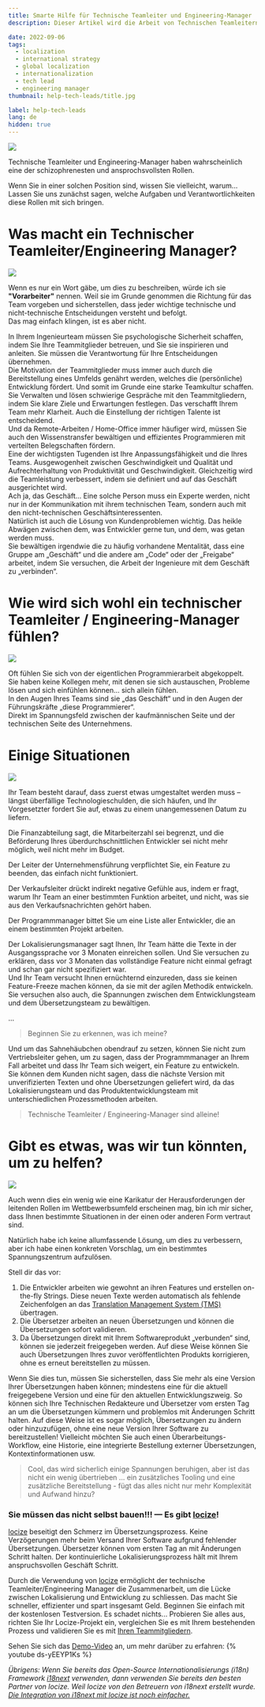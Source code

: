 ```yaml
---
title: Smarte Hilfe für Technische Teamleiter und Engineering-Manager
description: Dieser Artikel wird die Arbeit von Technischen Teamleitern und Engineering-Managern mit einem klugen Ratschlag zum Thema Lokalisierung erleichtern.

date: 2022-09-06
tags:
  - localization
  - international strategy
  - global localization
  - internationalization
  - tech lead
  - engineering manager
thumbnail: help-tech-leads/title.jpg

label: help-tech-leads
lang: de
hidden: true
---
```


![](../help-tech-leads/title.jpg)

Technische Teamleiter und Engineering-Manager haben wahrscheinlich eine der schizophrenesten und ansprochsvollsten Rollen.

Wenn Sie in einer solchen Position sind, wissen Sie vielleicht, warum...
<br />
Lassen Sie uns zunächst sagen, welche Aufgaben und Verantwortlichkeiten diese Rollen mit sich bringen.

# Was macht ein Technischer Teamleiter/Engineering Manager?

![](../help-tech-leads/foreman.jpg)

Wenn es nur ein Wort gäbe, um dies zu beschreiben, würde ich sie **"Vorarbeiter"** nennen.
Weil sie im Grunde genommen die Richtung für das Team vorgeben und sicherstellen, dass jeder wichtige technische und nicht-technische Entscheidungen versteht und befolgt.
<br />
Das mag einfach klingen, ist es aber nicht.

In Ihrem Ingenieurteam müssen Sie psychologische Sicherheit schaffen, indem Sie Ihre Teammitglieder betreuen, und Sie sie inspirieren und anleiten.
Sie müssen die Verantwortung für Ihre Entscheidungen übernehmen.
<br />
Die Motivation der Teammitglieder muss immer auch durch die Bereitstellung eines Umfelds genährt werden, welches die (persönliche) Entwicklung fördert. Und somit im Grunde eine starke Teamkultur schaffen.
<br />
Sie Verwalten und lösen schwierige Gespräche mit den Teammitgliedern, indem Sie klare Ziele und Erwartungen festlegen. Das verschafft Ihrem Team mehr Klarheit. Auch die Einstellung der richtigen Talente ist entscheidend.
<br />
Und da Remote-Arbeiten / Home-Office immer häufiger wird, müssen Sie auch den Wissenstransfer bewältigen und effizientes Programmieren mit verteilten Belegschaften fördern.
<br />
Eine der wichtigsten Tugenden ist Ihre Anpassungsfähigkeit und die Ihres Teams.
Ausgewogenheit zwischen Geschwindigkeit und Qualität und Aufrechterhaltung von Produktivität und Geschwindigkeit.
Gleichzeitig wird die Teamleistung verbessert, indem sie definiert und auf das Geschäft ausgerichtet wird.
<br />
Ach ja, das Geschäft...
Eine solche Person muss ein Experte werden, nicht nur in der Kommunikation mit ihrem technischen Team, sondern auch mit den nicht-technischen Geschäftsinteressenten.
<br />
Natürlich ist auch die Lösung von Kundenproblemen wichtig.
Das heikle Abwägen zwischen dem, was Entwickler gerne tun, und dem, was getan werden muss.
<br />
Sie bewältigen irgendwie die zu häufig vorhandene Mentalität, dass eine Gruppe am „Geschäft“ und die andere am „Code“ oder der „Freigabe“ arbeitet, indem Sie versuchen, die Arbeit der Ingenieure mit dem Geschäft zu „verbinden“.


# Wie wird sich wohl ein technischer Teamleiter / Engineering-Manager fühlen?

![](../help-tech-leads/alone.jpg)

Oft fühlen Sie sich von der eigentlichen Programmierarbeit abgekoppelt.
<br />
Sie haben keine Kollegen mehr, mit denen sie sich austauschen, Probleme lösen und sich einfühlen können... sich allein fühlen.
<br />
In den Augen Ihres Teams sind sie „das Geschäft“ und in den Augen der Führungskräfte „diese Programmierer“.
<br />
Direkt im Spannungsfeld zwischen der kaufmännischen Seite und der technischen Seite des Unternehmens.


# Einige Situationen

![](../help-tech-leads/discuss.png)

Ihr Team besteht darauf, dass zuerst etwas umgestaltet werden muss – längst überfällige Technologieschulden, die sich häufen, und Ihr Vorgesetzter fordert Sie auf, etwas zu einem unangemessenen Datum zu liefern.

Die Finanzabteilung sagt, die Mitarbeiterzahl sei begrenzt, und die Beförderung Ihres überdurchschnittlichen Entwickler sei nicht mehr möglich, weil nicht mehr im Budget.

Der Leiter der Unternehmensführung verpflichtet Sie, ein Feature zu beenden, das einfach nicht funktioniert.

Der Verkaufsleiter drückt indirekt negative Gefühle aus, indem er fragt, warum Ihr Team an einer bestimmten Funktion arbeitet, und nicht, was sie aus den Verkaufsnachrichten gehört haben.

Der Programmmanager bittet Sie um eine Liste aller Entwickler, die an einem bestimmten Projekt arbeiten.

Der Lokalisierungsmanager sagt Ihnen, Ihr Team hätte die Texte in der Ausgangssprache vor 3 Monaten einreichen sollen. Und Sie versuchen zu erklären, dass vor 3 Monaten das vollständige Feature nicht einmal gefragt und schan gar nicht spezifiziert war.
<br />
Und Ihr Team versucht Ihnen ernüchternd einzureden, dass sie keinen Feature-Freeze machen können, da sie mit der agilen Methodik entwickeln.
<br />
Sie versuchen also auch, die Spannungen zwischen dem Entwicklungsteam und dem Übersetzungsteam zu bewältigen.

...

>Beginnen Sie zu erkennen, was ich meine?

Und um das Sahnehäubchen obendrauf zu setzen, können Sie nicht zum Vertriebsleiter gehen, um zu sagen, dass der Programmmanager an Ihrem Fall arbeitet und dass Ihr Team sich weigert, ein Feature zu entwickeln.
<br />
Sie können dem Kunden nicht sagen, dass die nächste Version mit unverifizierten Texten und ohne Übersetzungen geliefert wird, da das Lokalisierungsteam und das Produktentwicklungsteam mit unterschiedlichen Prozessmethoden arbeiten.

>Technische Teamleiter / Engineering-Manager sind alleine!


# Gibt es etwas, was wir tun könnten, um zu helfen?

![](../help-tech-leads/solution.jpg)

Auch wenn dies ein wenig wie eine Karikatur der Herausforderungen der leitenden Rollen im Wettbewerbsumfeld erscheinen mag, bin ich mir sicher, dass Ihnen bestimmte Situationen in der einen oder anderen Form vertraut sind.

Natürlich habe ich keine allumfassende Lösung, um dies zu verbessern, aber ich habe einen konkreten Vorschlag, um ein bestimmtes Spannungszentrum aufzulösen.

Stell dir das vor:

1. Die Entwickler arbeiten wie gewohnt an ihren Features und erstellen on-the-fly Strings. Diese neuen Texte werden automatisch als fehlende Zeichenfolgen an das [Translation Management System (TMS)](../i18n-l10n-t9n-tms/#tms) übertragen.
2. Die Übersetzer arbeiten an neuen Übersetzungen und können die Übersetzungen sofort validieren.
3. Da Übersetzungen direkt mit Ihrem Softwareprodukt „verbunden“ sind, können sie jederzeit freigegeben werden. Auf diese Weise können Sie auch Übersetzungen Ihres zuvor veröffentlichten Produkts korrigieren, ohne es erneut bereitstellen zu müssen.

Wenn Sie dies tun, müssen Sie sicherstellen, dass Sie mehr als eine Version Ihrer Übersetzungen haben können; mindestens eine für die aktuell freigegebene Version und eine für den aktuellen Entwicklungszweig. So können sich Ihre Technischen Redakteure und Übersetzer vom ersten Tag an um die Übersetzungen kümmern und problemlos mit Änderungen Schritt halten. Auf diese Weise ist es sogar möglich, Übersetzungen zu ändern oder hinzuzufügen, ohne eine neue Version Ihrer Software zu bereitzustellen!
Vielleicht möchten Sie auch einen Überarbeitungs-Workflow, eine Historie, eine integrierte Bestellung externer Übersetzungen, Kontextinformationen usw.

>Cool, das wird sicherlich einige Spannungen beruhigen, aber ist das nicht ein wenig übertrieben ... ein zusätzliches Tooling und eine zusätzliche Bereitstellung - fügt das alles nicht nur mehr Komplexität und Aufwand hinzu?

### Sie müssen das nicht selbst bauen!!! — Es gibt [locize](https://locize.com)!

[locize](https://locize.com) beseitigt den Schmerz im Übersetzungsprozess. Keine Verzögerungen mehr beim Versand Ihrer Software aufgrund fehlender Übersetzungen. Übersetzer können vom ersten Tag an mit Änderungen Schritt halten. Der kontinuierliche Lokalisierungsprozess hält mit Ihrem anspruchsvollen Geschäft Schritt.

Durch die Verwendung von [locize](https://locize.com) ermöglicht der technische Teamleiter/Engineering Manager die Zusammenarbeit, um die Lücke zwischen Lokalisierung und Entwicklung zu schliessen. Das macht Sie schneller, effizienter und spart insgesamt Geld. Beginnen Sie einfach mit der kostenlosen Testversion. Es schadet nichts... Probieren Sie alles aus, richten Sie Ihr Locize-Projekt ein, vergleichen Sie es mit Ihrem bestehenden Prozess und validieren Sie es mit [Ihren Teammitgliedern](/for-your-team.html).

Sehen Sie sich das [Demo-Video](https://youtu.be/ds-yEEYP1Ks) an, um mehr darüber zu erfahren:
{% youtube ds-yEEYP1Ks %}

*Übrigens: Wenn Sie bereits das Open-Source Internationalisierungs (i18n) Framework [i18next](https://www.i18next.com) verwenden, dann verwenden Sie bereits den besten Partner von locize. Weil locize von den Betreuern von i18next erstellt wurde. [Die Integration von i18next mit locize ist noch einfacher.](/i18next.html#already-using-i18next)*
